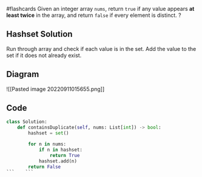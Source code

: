 #flashcards 
Given an integer array `nums`, return `true` if any value appears **at least twice** in the array, and return `false` if every element is distinct.
?
## Hashset Solution
Run through array and check if each value is in the set. Add the value to the set if it does not already exist.
## Diagram
![[Pasted image 20220911015655.png]]
## Code
```python
class Solution:
    def containsDuplicate(self, nums: List[int]) -> bool:
        hashset = set()

        for n in nums:
            if n in hashset:
                return True
            hashset.add(n)
        return False
```    ```
